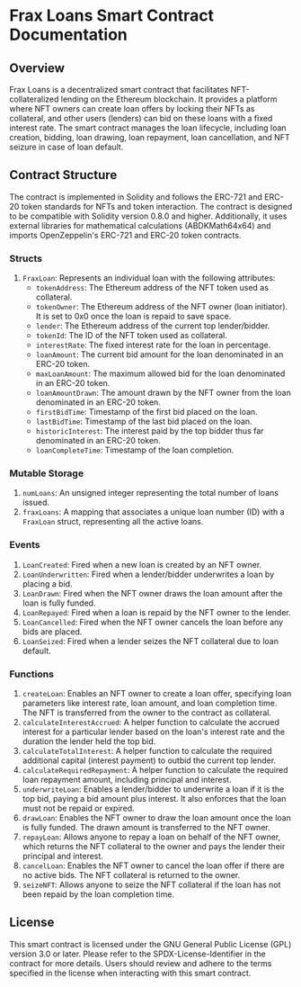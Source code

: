 # Frax Loans Smart Contract Documentation

## Overview
Frax Loans is a decentralized smart contract that facilitates NFT-collateralized lending on the Ethereum blockchain. It provides a platform where NFT owners can create loan offers by locking their NFTs as collateral, and other users (lenders) can bid on these loans with a fixed interest rate. The smart contract manages the loan lifecycle, including loan creation, bidding, loan drawing, loan repayment, loan cancellation, and NFT seizure in case of loan default.

## Contract Structure
The contract is implemented in Solidity and follows the ERC-721 and ERC-20 token standards for NFTs and token interaction. The contract is designed to be compatible with Solidity version 0.8.0 and higher. Additionally, it uses external libraries for mathematical calculations (ABDKMath64x64) and imports OpenZeppelin's ERC-721 and ERC-20 token contracts.

### Structs
1. `FraxLoan`: Represents an individual loan with the following attributes:
    - `tokenAddress`: The Ethereum address of the NFT token used as collateral.
    - `tokenOwner`: The Ethereum address of the NFT owner (loan initiator). It is set to 0x0 once the loan is repaid to save space.
    - `lender`: The Ethereum address of the current top lender/bidder.
    - `tokenId`: The ID of the NFT token used as collateral.
    - `interestRate`: The fixed interest rate for the loan in percentage.
    - `loanAmount`: The current bid amount for the loan denominated in an ERC-20 token.
    - `maxLoanAmount`: The maximum allowed bid for the loan denominated in an ERC-20 token.
    - `loanAmountDrawn`: The amount drawn by the NFT owner from the loan denominated in an ERC-20 token.
    - `firstBidTime`: Timestamp of the first bid placed on the loan.
    - `lastBidTime`: Timestamp of the last bid placed on the loan.
    - `historicInterest`: The interest paid by the top bidder thus far denominated in an ERC-20 token.
    - `loanCompleteTime`: Timestamp of the loan completion.

### Mutable Storage
1. `numLoans`: An unsigned integer representing the total number of loans issued.
2. `fraxLoans`: A mapping that associates a unique loan number (ID) with a `FraxLoan` struct, representing all the active loans.

### Events
1. `LoanCreated`: Fired when a new loan is created by an NFT owner.
2. `LoanUnderwritten`: Fired when a lender/bidder underwrites a loan by placing a bid.
3. `LoanDrawn`: Fired when the NFT owner draws the loan amount after the loan is fully funded.
4. `LoanRepayed`: Fired when a loan is repaid by the NFT owner to the lender.
5. `LoanCancelled`: Fired when the NFT owner cancels the loan before any bids are placed.
6. `LoanSeized`: Fired when a lender seizes the NFT collateral due to loan default.

### Functions
1. `createLoan`: Enables an NFT owner to create a loan offer, specifying loan parameters like interest rate, loan amount, and loan completion time. The NFT is transferred from the owner to the contract as collateral.
2. `calculateInterestAccrued`: A helper function to calculate the accrued interest for a particular lender based on the loan's interest rate and the duration the lender held the top bid.
3. `calculateTotalInterest`: A helper function to calculate the required additional capital (interest payment) to outbid the current top lender.
4. `calculateRequiredRepayment`: A helper function to calculate the required loan repayment amount, including principal and interest.
5. `underwriteLoan`: Enables a lender/bidder to underwrite a loan if it is the top bid, paying a bid amount plus interest. It also enforces that the loan must not be repaid or expired.
6. `drawLoan`: Enables the NFT owner to draw the loan amount once the loan is fully funded. The drawn amount is transferred to the NFT owner.
7. `repayLoan`: Allows anyone to repay a loan on behalf of the NFT owner, which returns the NFT collateral to the owner and pays the lender their principal and interest.
8. `cancelLoan`: Enables the NFT owner to cancel the loan offer if there are no active bids. The NFT collateral is returned to the owner.
9. `seizeNFT`: Allows anyone to seize the NFT collateral if the loan has not been repaid by the loan completion time.

## License
This smart contract is licensed under the GNU General Public License (GPL) version 3.0 or later. Please refer to the SPDX-License-Identifier in the contract for more details. Users should review and adhere to the terms specified in the license when interacting with this smart contract.

